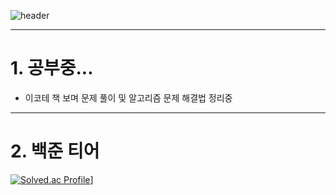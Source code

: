 ![header](https://capsule-render.vercel.app/api?type=slice&color=gradient&height=200&section=footer&text=Algorithm&fontSize=100)


---------------------------------------
# 1. 공부중...
* 이코테 책 보며 문제 풀이 및 알고리즘 문제 해결법 정리중



---------------------------------------
# 2. 백준 티어
[![Solved.ac Profile](http://mazassumnida.wtf/api/v2/generate_badge?boj=animoto1)](https://solved.ac/animoto1/)]
